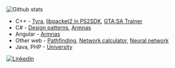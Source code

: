 ![Github stats](https://github-readme-stats.vercel.app/api?username=h4570&show_icons=true&theme=radical&include_all_commits=true)  
- C++ - [Tyra](https://github.com/h4570/tyra), [libpacket2 in PS2SDK](https://github.com/ps2dev/ps2sdk/commit/f870e2d4127d3b06fe6acd19025aba9eaa254edc), [GTA:SA Trainer](https://github.com/h4570/gtasa-internal-trainer)  
- C# - [Design patterns](https://github.com/h4570/design-patterns), [Armnas](https://github.com/h4570/armnas)  
- Angular - [Armnas](https://github.com/h4570/armnas)  
- Other web - [Pathfinding](https://github.com/h4570/pathfinding), [Network calculator](https://github.com/h4570/network-calculator), [Neural network](https://github.com/h4570/p5-neural-network)  
- Java, PHP - [University](https://github.com/h4570/university)  
  
[![LinkedIn][linkedin-shield]][linkedin-url]  

[linkedin-shield]: https://img.shields.io/badge/-LinkedIn-black.svg?style=flat-square&logo=linkedin&colorB=555  
[linkedin-url]: https://linkedin.com/in/sandro-sobczyński-28820b15a/  
